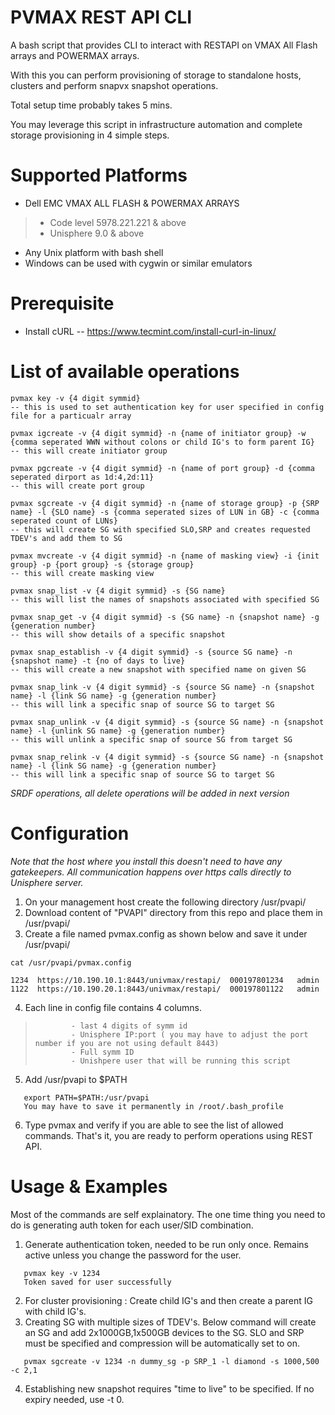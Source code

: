 # PVMAX REST API CLI

A bash script that provides CLI to interact with RESTAPI on VMAX All Flash arrays and POWERMAX arrays. 

With this you can perform provisioning of storage to standalone hosts, clusters and perform snapvx snapshot operations.

Total setup time probably takes 5 mins. 

You may leverage this script in infrastructure automation and complete storage provisioning in 4 simple steps.
# Supported Platforms
*  Dell EMC VMAX ALL FLASH & POWERMAX ARRAYS 
>  - Code level 5978.221.221 & above
>  - Unisphere 9.0 & above
*  Any Unix platform with bash shell 
*  Windows can be used with cygwin or similar emulators

# Prerequisite
*  Install cURL -- https://www.tecmint.com/install-curl-in-linux/

# List of available operations
```
pvmax key -v {4 digit symmid}
-- this is used to set authentication key for user specified in config file for a particualr array

pvmax igcreate -v {4 digit symmid} -n {name of initiator group} -w {comma seperated WWN without colons or child IG's to form parent IG}
-- this will create initiator group

pvmax pgcreate -v {4 digit symmid} -n {name of port group} -d {comma seperated dirport as 1d:4,2d:11}
-- this will create port group

pvmax sgcreate -v {4 digit symmid} -n {name of storage group} -p {SRP name} -l {SLO name} -s {comma seperated sizes of LUN in GB} -c {comma seperated count of LUNs}
-- this will create SG with specified SLO,SRP and creates requested TDEV's and add them to SG

pvmax mvcreate -v {4 digit symmid} -n {name of masking view} -i {init group} -p {port group} -s {storage group}
-- this will create masking view

pvmax snap_list -v {4 digit symmid} -s {SG name}
-- this will list the names of snapshots associated with specified SG

pvmax snap_get -v {4 digit symmid} -s {SG name} -n {snapshot name} -g {generation number}
-- this will show details of a specific snapshot

pvmax snap_establish -v {4 digit symmid} -s {source SG name} -n {snapshot name} -t {no of days to live}
-- this will create a new snapshot with specified name on given SG

pvmax snap_link -v {4 digit symmid} -s {source SG name} -n {snapshot name} -l {link SG name} -g {generation number}
-- this will link a specific snap of source SG to target SG

pvmax snap_unlink -v {4 digit symmid} -s {source SG name} -n {snapshot name} -l {unlink SG name} -g {generation number}
-- this will unlink a specific snap of source SG from target SG

pvmax snap_relink -v {4 digit symmid} -s {source SG name} -n {snapshot name} -l {link SG name} -g {generation number}
-- this will link a specific snap of source SG to target SG
```


  *SRDF operations, all delete operations will be added in next version*

# Configuration
*Note that the host where you install this doesn't need to have any gatekeepers. 
All communication happens over https calls directly to Unisphere server.*

1. On your management host create the following directory /usr/pvapi/
2. Download content of "PVAPI" directory from this repo and place them in /usr/pvapi/
3. Create a file named pvmax.config as shown below and save it under /usr/pvapi/

```
cat /usr/pvapi/pvmax.config

1234  https://10.190.10.1:8443/univmax/restapi/  000197801234   admin
1122  https://10.190.20.1:8443/univmax/restapi/  000197801122   admin 
```

4. Each line in config file contains 4 columns. 
>             - last 4 digits of symm id
>             - Unisphere IP:port ( you may have to adjust the port number if you are not using default 8443)
>             - Full symm ID
>             - Unishpere user that will be running this script

5. Add /usr/pvapi to $PATH
```
   export PATH=$PATH:/usr/pvapi
   You may have to save it permanently in /root/.bash_profile
```

6. Type pvmax and verify if you are able to see the list of allowed commands. That's it, you are ready to perform operations using REST API. 
   

# Usage & Examples
Most of the commands are self explainatory. The one time thing you need to do is generating auth token for each user/SID combination.

1. Generate authentication token, needed to be run only once. Remains active unless you change the password for the user.
```
   pvmax key -v 1234
   Token saved for user successfully
```

2. For cluster provisioning :  Create child IG's and then create a parent IG with child IG's. 
3. Creating SG with multiple sizes of TDEV's. Below command will create an SG and add 2x1000GB,1x500GB devices to the SG. SLO and SRP must be specified and compression will be automatically set to on.
```
   pvmax sgcreate -v 1234 -n dummy_sg -p SRP_1 -l diamond -s 1000,500 -c 2,1
```
4. Establishing new snapshot requires "time to live" to be specified. If no expiry needed, use -t 0.


   
